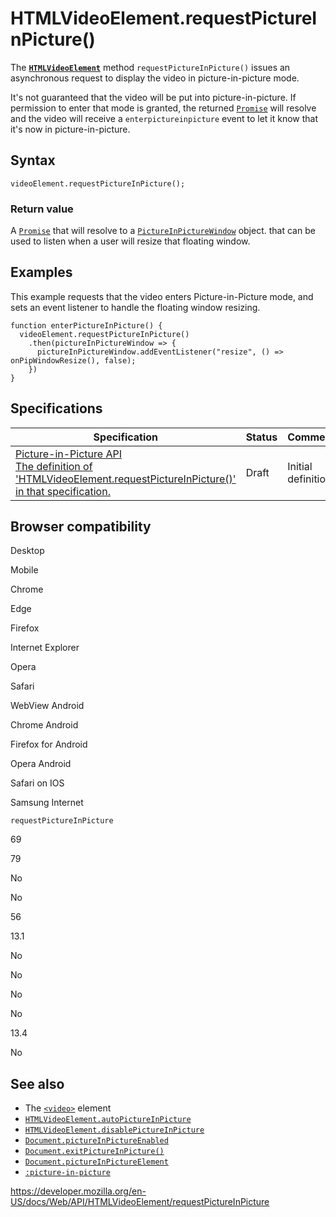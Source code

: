 HTMLVideoElement.requestPictureInPicture()
==========================================

The **[`HTMLVideoElement`](../htmlvideoelement)** method `requestPictureInPicture()` issues an asynchronous request to display the video in picture-in-picture mode.

It's not guaranteed that the video will be put into picture-in-picture. If permission to enter that mode is granted, the returned [`Promise`](https://developer.mozilla.org/en-US/docs/Web/JavaScript/Reference/Global_Objects/Promise) will resolve and the video will receive a `enterpictureinpicture` event to let it know that it's now in picture-in-picture.

Syntax
------

    videoElement.requestPictureInPicture();

### Return value

A [`Promise`](https://developer.mozilla.org/en-US/docs/Web/JavaScript/Reference/Global_Objects/Promise) that will resolve to a [`PictureInPictureWindow`](../pictureinpicturewindow) object. that can be used to listen when a user will resize that floating window.

Examples
--------

This example requests that the video enters Picture-in-Picture mode, and sets an event listener to handle the floating window resizing.

    function enterPictureInPicture() {
      videoElement.requestPictureInPicture()
        .then(pictureInPictureWindow => {
          pictureInPictureWindow.addEventListener("resize", () => onPipWindowResize(), false);
        })
    }

Specifications
--------------

<table><thead><tr class="header"><th>Specification</th><th>Status</th><th>Comment</th></tr></thead><tbody><tr class="odd"><td><a href="https://w3c.github.io/picture-in-picture/#request-pip">Picture-in-Picture API<br />
<span class="small">The definition of 'HTMLVideoElement.requestPictureInPicture()' in that specification.</span></a></td><td><span class="spec-draft">Draft</span></td><td>Initial definition.</td></tr></tbody></table>

Browser compatibility
---------------------

Desktop

Mobile

Chrome

Edge

Firefox

Internet Explorer

Opera

Safari

WebView Android

Chrome Android

Firefox for Android

Opera Android

Safari on IOS

Samsung Internet

`requestPictureInPicture`

69

79

No

No

56

13.1

No

No

No

No

13.4

No

See also
--------

-   The [`<video>`](https://developer.mozilla.org/en-US/docs/Web/HTML/Element/video) element
-   [`HTMLVideoElement.autoPictureInPicture`](autopictureinpicture)
-   [`HTMLVideoElement.disablePictureInPicture`](disablepictureinpicture)
-   [`Document.pictureInPictureEnabled`](../document/pictureinpictureenabled)
-   [`Document.exitPictureInPicture()`](../document/exitpictureinpicture)
-   [`Document.pictureInPictureElement`](../document/pictureinpictureelement)
-   [`:picture-in-picture`](https://developer.mozilla.org/en-US/docs/Web/CSS/:picture-in-picture)

<a href="https://developer.mozilla.org/en-US/docs/Web/API/HTMLVideoElement/requestPictureInPicture" class="_attribution-link">https://developer.mozilla.org/en-US/docs/Web/API/HTMLVideoElement/requestPictureInPicture</a>
